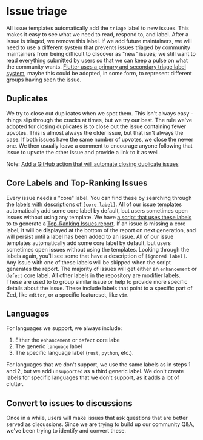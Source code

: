 # Issue triage

All issue templates automatically add the `triage` label to new issues.  This makes it easy to see what we need to read, respond to, and label.  After a issue is triaged, we remove this label.  If we add future maintainers, we will need to use a different system that prevents issues triaged by community maintainers from being difficult to discover as "new" issues; we still want to read everything submitted by users so that we can keep a pulse on what the community wants.  [Flutter uses a primary and secondary triage label system](https://medium.com/flutter/managing-issues-in-a-large-scale-open-source-project-b3be6eecae2b), maybe this could be adopted, in some form, to represent different groups having seen the issue.

## Duplicates

We try to close out duplicates when we spot them.  This isn't always easy - things slip through the cracks at times, but we try our best.  The rule we've adopted for closing duplicates is to close out the issue containing fewer upvotes.  This is almost always the older issue, but that isn't always the case.  If both issues have the same number of upvotes, we close the newer one.  We then usually leave a comment to encourage anyone following that issue to upvote the other issue and provide a link to it as well.

Note: [Add a GitHub action that will automate closing duplicate issues](https://github.com/zed-industries/community/issues/1440)

## Core Labels and Top-Ranking Issues

Every issue needs a "core" label.  You can find these by searching through the [labels with descriptions of `[core label]`](https://github.com/zed-industries/community/labels).  All of our issue templates automatically add some core label by default, but users sometimes open issues without using any template.  We have [a script that uses these labels](https://github.com/zed-industries/community/blob/main/scripts/update_top_ranking_issues/main.py) to to generate a [Top-Ranking Issues report](https://github.com/zed-industries/community/issues/52).  If an issue is missing a core label, it will be displayed at the bottom of the report on next generation, and will persist until a label has been added to an issue.  All of our issue templates automatically add some core label by default, but users sometimes open issues without using the templates.  Looking through the labels again, you'll see some that have a description of `[ignored label]`.  Any issue with one of these labels will be skipped when the script generates the report.  The majority of issues will get either an `enhancement` or `defect` core label.  All other labels in the repository are modifier labels.  These are used to to group similar issue or help to provide more specific details about the issue.  These include labels that point to a specific part of Zed, like `editor`, or a specific featureset, like `vim`.

## Languages

For languages we support, we always include:

1. Either the `enhancement` or `defect` core labe
2. The generic `language` label
3. The specific language label (`rust`, `python`, etc.).

For languages that we don't support, we use the same labels as in steps 1 and 2, but we add `unsupported` as a third generic label.  We don't create labels for specific languages that we don't support, as it adds a lot of clutter.

## Convert to issues to discussions

Once in a while, users will make issues that ask questions that are better served as discussions.  Since we are trying to build up our community Q&A, we've been trying to identify and convert these.
